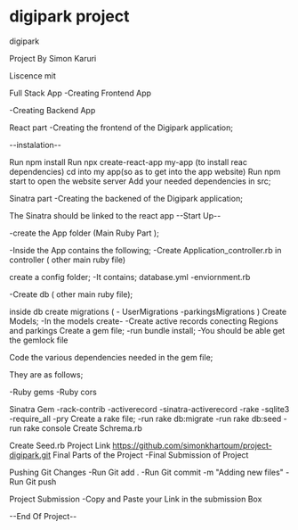 # digipark project

digipark

Project By Simon Karuri

Liscence mit

Full Stack App -Creating Frontend App

-Creating Backend App

React part -Creating the frontend of the Digipark application;

--instalation--

Run npm install Run npx create-react-app my-app (to install reac dependencies) cd into my app(so as to get into the app website) Run npm start to open the website server Add your needed dependencies in src;

Sinatra part -Creating the backened of the Digipark application;

The Sinatra should be linked to the react app --Start Up--

-create the App folder (Main Ruby Part );

-Inside the App contains the following; -Create Application_controller.rb in controller ( other main ruby file)

create a config folder; -It contains; database.yml -enviornment.rb

-Create db ( other main ruby file);

inside db create migrations ( - UserMigrations -parkingsMigrations ) Create Models; -In the models create- -Create active records conecting Regions and parkings
Create a gem file; -run bundle install; -You should be able get the gemlock file

Code the various dependencies needed in the gem file;

They are as follows;

-Ruby gems -Ruby cors

Sinatra Gem -rack-contrib -activerecord -sinatra-activerecord -rake -sqlite3 -require_all -pry Create a rake file; -run rake db:migrate -run rake db:seed -run rake console
Create Schrema.rb

Create Seed.rb Project Link https://github.com/simonkhartoum/project-digipark.git
Final Parts of the Project -Final Submission of Project

Pushing Git Changes -Run Git add . -Run Git commit -m "Adding new files" -Run Git push

Project Submission -Copy and Paste your Link in the submission Box

--End Of Project--
